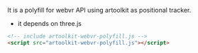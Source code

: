 It is a polyfill for webvr API using artoolkit as positional tracker.

- it depends on three.js

```html
<!-- include artoolkit-webvr-polyfill.js -->
<script src="artoolkit-webvr-polyfill.js"></script>
```
